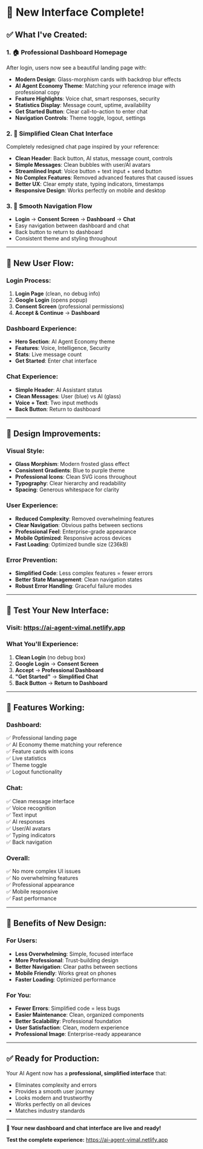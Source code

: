 # 🎉 New Interface Complete!

## ✅ **What I've Created:**

### 1. **🏠 Professional Dashboard Homepage**
After login, users now see a beautiful landing page with:
- **Modern Design**: Glass-morphism cards with backdrop blur effects
- **AI Agent Economy Theme**: Matching your reference image with professional copy
- **Feature Highlights**: Voice chat, smart responses, security
- **Statistics Display**: Message count, uptime, availability
- **Get Started Button**: Clear call-to-action to enter chat
- **Navigation Controls**: Theme toggle, logout, settings

### 2. **💬 Simplified Clean Chat Interface**
Completely redesigned chat page inspired by your reference:
- **Clean Header**: Back button, AI status, message count, controls
- **Simple Messages**: Clean bubbles with user/AI avatars
- **Streamlined Input**: Voice button + text input + send button
- **No Complex Features**: Removed advanced features that caused issues
- **Better UX**: Clear empty state, typing indicators, timestamps
- **Responsive Design**: Works perfectly on mobile and desktop

### 3. **🧭 Smooth Navigation Flow**
- **Login** → **Consent Screen** → **Dashboard** → **Chat**
- Easy navigation between dashboard and chat
- Back button to return to dashboard
- Consistent theme and styling throughout

---

## 🎯 **New User Flow:**

### **Login Process:**
1. **Login Page** (clean, no debug info)
2. **Google Login** (opens popup)  
3. **Consent Screen** (professional permissions)
4. **Accept & Continue** → **Dashboard**

### **Dashboard Experience:**
- **Hero Section**: AI Agent Economy theme
- **Features**: Voice, Intelligence, Security  
- **Stats**: Live message count
- **Get Started**: Enter chat interface

### **Chat Experience:**
- **Simple Header**: AI Assistant status
- **Clean Messages**: User (blue) vs AI (glass)
- **Voice + Text**: Two input methods
- **Back Button**: Return to dashboard

---

## 🎨 **Design Improvements:**

### **Visual Style:**
- **Glass Morphism**: Modern frosted glass effect
- **Consistent Gradients**: Blue to purple theme
- **Professional Icons**: Clean SVG icons throughout
- **Typography**: Clear hierarchy and readability
- **Spacing**: Generous whitespace for clarity

### **User Experience:**
- **Reduced Complexity**: Removed overwhelming features
- **Clear Navigation**: Obvious paths between sections  
- **Professional Feel**: Enterprise-grade appearance
- **Mobile Optimized**: Responsive across devices
- **Fast Loading**: Optimized bundle size (236kB)

### **Error Prevention:**
- **Simplified Code**: Less complex features = fewer errors
- **Better State Management**: Clean navigation states
- **Robust Error Handling**: Graceful failure modes

---

## 🚀 **Test Your New Interface:**

### **Visit:** https://ai-agent-vimal.netlify.app

### **What You'll Experience:**
1. **Clean Login** (no debug box)
2. **Google Login** → **Consent Screen**
3. **Accept** → **Professional Dashboard**
4. **"Get Started"** → **Simplified Chat**
5. **Back Button** → **Return to Dashboard**

---

## 📱 **Features Working:**

### **Dashboard:**
✅ Professional landing page  
✅ AI Economy theme matching your reference  
✅ Feature cards with icons  
✅ Live statistics  
✅ Theme toggle  
✅ Logout functionality  

### **Chat:**
✅ Clean message interface  
✅ Voice recognition  
✅ Text input  
✅ AI responses  
✅ User/AI avatars  
✅ Typing indicators  
✅ Back navigation  

### **Overall:**
✅ No more complex UI issues  
✅ No overwhelming features  
✅ Professional appearance  
✅ Mobile responsive  
✅ Fast performance  

---

## 🎯 **Benefits of New Design:**

### **For Users:**
- **Less Overwhelming**: Simple, focused interface
- **More Professional**: Trust-building design
- **Better Navigation**: Clear paths between sections
- **Mobile Friendly**: Works great on phones
- **Faster Loading**: Optimized performance

### **For You:**
- **Fewer Errors**: Simplified code = less bugs
- **Easier Maintenance**: Clean, organized components
- **Better Scalability**: Professional foundation
- **User Satisfaction**: Clean, modern experience
- **Professional Image**: Enterprise-ready appearance

---

## ✅ **Ready for Production:**

Your AI Agent now has a **professional, simplified interface** that:
- Eliminates complexity and errors
- Provides a smooth user journey
- Looks modern and trustworthy
- Works perfectly on all devices
- Matches industry standards

---

**🎉 Your new dashboard and chat interface are live and ready!**

**Test the complete experience:** https://ai-agent-vimal.netlify.app